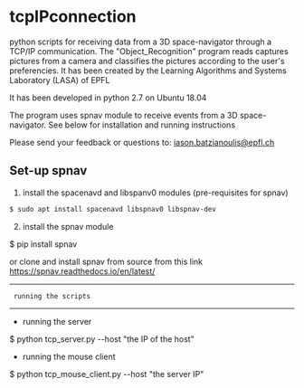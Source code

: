# tcpIPconnection
python scripts for receiving data from a 3D space-navigator through a TCP/IP communication.
The "Object_Recognition" program reads captures pictures from a camera and classifies the pictures according to the user's preferencies. 
It has been created by the Learning Algorithms and Systems Laboratory (LASA) of EPFL

It has been developed in python 2.7 on Ubuntu 18.04

The program uses spnav module to receive events from a 3D space-navigator. See below for installation and running instructions


Please send your feedback or questions to:      iason.batzianoulis@epfl.ch


## Set-up spnav

1) install the spacenavd and libspanv0 modules (pre-requisites for spnav)

```bash
$ sudo apt install spacenavd libspnav0 libspnav-dev
```

2) install the spnav module

$ pip install spnav

or clone and install spnav from source from this link
https://spnav.readthedocs.io/en/latest/


----------------------------------
     running the scripts
----------------------------------
- running the server

$ python tcp_server.py --host "the IP of the host"

- running the mouse client

$ python tcp_mouse_client.py --host "the server IP"
